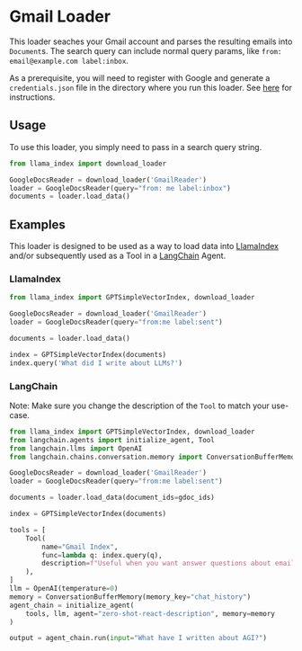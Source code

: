 # Gmail Loader

This loader seaches your Gmail account and parses the resulting emails into `Document`s. The search query can include normal query params, like `from: email@example.com label:inbox`.

As a prerequisite, you will need to register with Google and generate a `credentials.json` file in the directory where you run this loader. See [here](https://developers.google.com/workspace/guides/create-credentials) for instructions.

## Usage

To use this loader, you simply need to pass in a search query string.

```python
from llama_index import download_loader

GoogleDocsReader = download_loader('GmailReader')
loader = GoogleDocsReader(query="from: me label:inbox")
documents = loader.load_data()
```

## Examples

This loader is designed to be used as a way to load data into [LlamaIndex](https://github.com/jerryjliu/gpt_index/tree/main/gpt_index) and/or subsequently used as a Tool in a [LangChain](https://github.com/hwchase17/langchain) Agent.

### LlamaIndex

```python
from llama_index import GPTSimpleVectorIndex, download_loader

GoogleDocsReader = download_loader('GmailReader')
loader = GoogleDocsReader(query="from:me label:sent")

documents = loader.load_data()

index = GPTSimpleVectorIndex(documents)
index.query('What did I write about LLMs?')
```

### LangChain

Note: Make sure you change the description of the `Tool` to match your use-case.

```python
from llama_index import GPTSimpleVectorIndex, download_loader
from langchain.agents import initialize_agent, Tool
from langchain.llms import OpenAI
from langchain.chains.conversation.memory import ConversationBufferMemory

GoogleDocsReader = download_loader('GmailReader')
loader = GoogleDocsReader(query="from:me label:sent")

documents = loader.load_data(document_ids=gdoc_ids)

index = GPTSimpleVectorIndex(documents)

tools = [
    Tool(
        name="Gmail Index",
        func=lambda q: index.query(q),
        description=f"Useful when you want answer questions about emails.",
    ),
]
llm = OpenAI(temperature=0)
memory = ConversationBufferMemory(memory_key="chat_history")
agent_chain = initialize_agent(
    tools, llm, agent="zero-shot-react-description", memory=memory
)

output = agent_chain.run(input="What have I written about AGI?")
```
